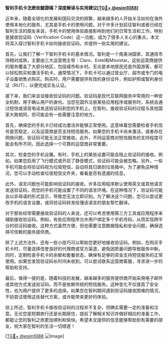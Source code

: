 **智利手机卡怎麽收驗證碼？深度解读与实用建议[[TG💪+ @esim1088](https://t.me/s/esim1088)]**

近年来，随着全球化的发展和国际交流的频繁，越来越多的人开始关注如何在海外使用本地化的服务，尤其是手机卡的使用问题。对于许多计划前往智利或者已经在智利生活的朋友来说，手机卡的使用体验直接影响到他们的日常生活和工作。特别是接收验证码（Verification Code）这一功能，成为了很多人关心的重点。本文将深入探讨智利手机卡如何接收验证码，并提供一些实用的建议。

首先，让我们了解一下智利手机卡的基本情况。智利是一个南美洲国家，其通信市场相对成熟，主要由三大运营商主导：Claro、Entel和Movistar。这些运营商提供的服务覆盖了大部分地区，包括城市和乡村。无论是本地居民还是外国游客，都可以轻松购买和激活手机卡。通常情况下，手机卡可以通过营业厅、超市或专门的电子设备销售点购买。购买时，用户需要提供有效的身份证件，例如护照或智利身份证（RUT），以便完成实名认证。

接下来，我们来谈谈接收验证码的问题。验证码是现代互联网服务中常用的一种安全机制，用于确认用户的身份。当您在国外注册某些应用程序或服务时，系统会通过短信或语音电话发送验证码到您的手机上。在智利，接收验证码的过程与其他国家大致相同，但可能会有一些需要注意的地方。

首先，确保您的手机卡已经成功激活并能够正常使用。这意味着您需要检查手机信号是否稳定，以及运营商是否支持短信服务。如果您的手机卡尚未激活，或者存在网络问题，验证码可能无法正常接收。此外，不同运营商对短信服务的支持程度可能会有所不同，因此选择一个可靠的运营商非常重要。

其次，检查您的手机设置。有时，手机上的某些设置可能会阻止验证码的接收。例如，如果您启用了飞行模式或开启了静音模式，验证码可能会被忽略。另外，一些手机可能会将验证码视为垃圾短信，自动将其归类到垃圾箱中。为了避免这种情况，您可以手动检查垃圾短信文件夹，看看是否有遗漏的信息。

此外，语言问题也可能影响验证码的接收。许多应用程序默认使用英文或其他语言发送验证码，而您的手机可能设置了不同的语言环境。在这种情况下，验证码可能会以非母语的形式显示，导致您无法立即识别。为了解决这个问题，您可以尝试更改手机的语言设置，或将验证码转发给懂该语言的朋友帮忙翻译。

对于那些经常需要接收验证码的人来说，还可以考虑使用第三方工具或应用程序来辅助接收验证码。例如，有些应用程序允许用户绑定多个手机号码，从而实现跨平台的验证码接收。这种方式虽然方便，但也需要注意数据隐私和安全问题，确保选择可信赖的服务提供商。

除了上述方法外，还有一些小技巧可以帮助您更好地接收验证码。例如，在购买手机卡时，尽量选择信誉良好的代理商或官方渠道，避免因质量问题导致服务中断。同时，定期检查手机卡的余额和套餐状态，确保有足够的资金支持短信服务的正常使用。如果您发现验证码长时间未收到，可以尝试联系运营商客服，寻求进一步的帮助和支持。

最后，值得一提的是，随着科技的发展，越来越多的服务提供商开始采用电子邮件或其他方式发送验证码，而不是依赖传统的短信服务。这种变化不仅提高了安全性，也为用户提供了更多的选择。如果您在智利期间遇到验证码接收困难的情况，不妨尝试使用这些替代方案，或许能带来更好的体验。

综上所述，智利手机卡接收验证码的过程并不复杂，但确实需要一定的准备和注意。无论您是短期旅行还是长期居住，提前了解相关知识并做好相应的准备工作，都能让您的智利之旅更加顺利和愉快。希望本文提供的信息能够帮助到有需要的朋友，祝大家在智利的生活一切顺遂！

[[TG💪+ @esim1088](https://t.me/s/esim1088) ![Image](https://i.postimg.cc/4NQfJmqS/Snipaste-2025-05-13-00-14-12.png)]